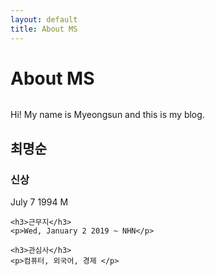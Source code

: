 ```yaml
---
layout: default
title: About MS
---
```


<div class="post">
	<h1 class="pageTitle">About MS</h1>
	<img src="{{ '/assets/img/touring.jpg' | prepend: site.baseurl }}" alt="">
	<p class="intro">Hi! My name is Myeongsun and this is my blog.</p>
	<h2>최명순</h2>
	<h3>신상</h3>
	<p>July 7 1994 M</p>
	
	<h3>근무지</h3>
	<p>Wed, January 2 2019 ~ NHN</p>
	
	<h3>관심사</h3>
	<p>컴퓨터, 외국어, 경제 </p>
	
</div>
